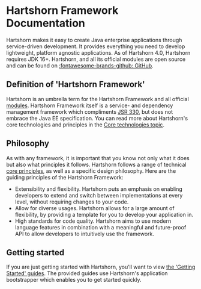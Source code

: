 # Hartshorn Framework Documentation
Hartshorn makes it easy to create Java enterprise applications through service-driven development. It provides everything you need to develop lightweight, platform agnostic applications. As of Hartshorn 4.0, Hartshorn requires JDK 16+. Hartshorn, and all its official modules are open source and can be found on [:fontawesome-brands-github: GitHub](https://github.com/GuusLieben/Hartshorn).

## Definition of 'Hartshorn Framework'
Hartshorn is an umbrella term for the Hartshorn Framework and all official [modules](./modules/modules.md). Hartshorn Framework itself is a service- and dependency management framework which compliments [JSR 330](https://www.jcp.org/en/jsr/detail?id=330), but does not embrace the Java EE specification. You can read more about Hartshorn's core technologies and principles in the [Core technologies topic](./core/cdi.md).

## Philosophy
As with any framework, it is important that you know not only what it does but also what principles it follows. Hartshorn follows a range of technical [core principles](./core/cdi.md), as well as a specific design philosophy. Here are the guiding principles of the Hartshorn Framework:  

* Extensibility and flexibility. Hartshorn puts an emphasis on enabling developers to extend and switch between implementations at every level, without requiring changes to your code.
* Allow for diverse usages. Hartshorn allows for a large amount of flexibility, by providing a template for you to develop your application in. 
* High standards for code quality. Hartshorn aims to use modern language features in combination with a meaningful and future-proof API to allow developers to intuitively use the framework.

## Getting started
If you are just getting started with Hartshorn, you'll want to view [the 'Getting Started' guides](./getting-started/setup.md). The provided guides use Hartshorn's application bootstrapper which enables you to get started quickly.